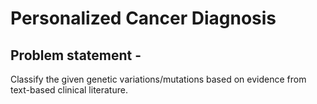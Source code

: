 # Personalized Cancer Diagnosis

## Problem statement -
Classify the given genetic variations/mutations based on evidence from text-based clinical literature.